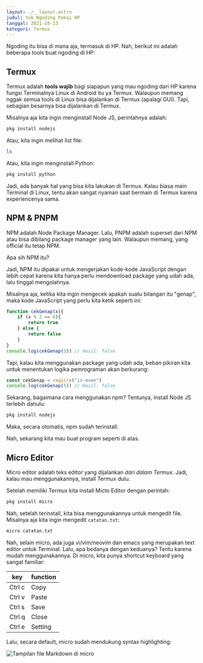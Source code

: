 ```yaml
---
layout: ./__layout.astro
judul: Yuk Ngoding Pakai HP
tanggal: 2021-10-13
kategori: Termux
---
```


Ngoding itu bisa di mana aja, termasuk di HP. Nah, berikut ini adalah beberapa tools buat ngoding di HP:

## Termux

Termux adalah **tools wajib** bagi siapapun yang mau ngoding dari HP karena fungsi Terminalnya Linux di Android itu ya Termux. Walaupun memang nggak semua tools di Linux bisa dijalankan di Termux (apalagi GUI). Tapi, sebagian besarnya bisa dijalankan di Termux.

Misalnya aja kita ingin menginstall Node JS, perintahnya adalah:

```bash
pkg install nodejs
```

Atau, kita ingin melihat list file:

```bash
ls
```

Atau, kita ingin menginstall Python:

```bash
pkg install python
```

Jadi, ada banyak hal yang bisa kita lakukan di Termux. Kalau biasa main Terminal di Linux, tentu akan sangat nyaman saat bermain di Termux karena experiencenya sama.

## NPM & PNPM

NPM adalah Node Package Manager. Lalu, PNPM adalah superset dari NPM atau bisa dibilang package manager yang lain. Walaupun memang, yang official itu tetap NPM.

Apa sih NPM itu?

Jadi, NPM itu dipakai untuk mengerjakan kode-kode JavaScript dengan lebih cepat karena kita hanya perlu mendownload package yang udah ada, lalu tinggal mengolahnya.

Misalnya aja, ketika kita ingin mengecek apakah suatu bilangan itu "genap", maka kode JavaScript yang perlu kita ketik seperti ini:

```javascript
function cekGenap(x){
	if (x % 2 == 0){
		return true
	} else {
		return false
	}
}
console.log(cekGenap(5)) // Hasil: false
```

Tapi, kalau kita menggunakan package yang udah ada, beban pikiran kita untuk menentukan logika pemrograman akan berkurang:

```javascript
const cekGenap = require("is-even")
console.log(cekGenap(5)) // Hasil: false
```

Sekarang, bagaimana cara menggunakan npm?
Tentunya, install Node JS terlebih dahulu:

```bash
pkg install nodejs
```

Maka, secara otomatis, npm sudah terinstall.

Nah, sekarang kita mau buat program seperti di atas.

## Micro Editor

Micro editor adalah teks editor yang dijalankan _dari dalam Termux_. Jadi, kalau mau menggunakannya, install Termux dulu.

Setelah memiliki Termux kita install Micto Editor dengan perintah:

```bash
pkg install micro
```

Nah, setelah terinstall, kita bisa menggunakannya untuk mengedit file. Misalnya aja kita ingin mengedit `catatan.txt`:

```bash
micro catatan.txt
```

Nah, selain micro, ada juga vi/vim/neovim dan emacs yang merupakan text editor untuk Terminal. Lalu, apa bedanya dengan keduanya? Tentu karena mudah menggunakannya. Di micro, kita punya shortcut keyboard yang sangat familiar:

| key | function |
|---|---|
| Ctrl c | Copy |
| Ctrl v | Paste |
| Ctrl s | Save |
| Ctrl q | Close |
| Ctrl e | Setting |

Lalu, secara default, micro sudah mendukung syntax highlighting:

![Tampilan file Markdown di micro](https://i.ibb.co/sQvQYsY/Screenshot-2021-10-13-11-41-08-50.png)
